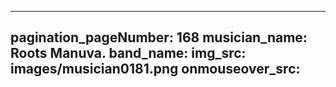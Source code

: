 ------
pagination_pageNumber: 168
musician_name: Roots Manuva.
band_name: 
img_src: images/musician0181.png
onmouseover_src: 
------